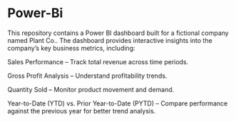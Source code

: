 # Power-Bi

This repository contains a Power BI dashboard built for a fictional company named Plant Co.. The dashboard provides interactive insights into the company’s key business metrics, including:

Sales Performance – Track total revenue across time periods.

Gross Profit Analysis – Understand profitability trends.

Quantity Sold – Monitor product movement and demand.

Year-to-Date (YTD) vs. Prior Year-to-Date (PYTD) – Compare performance against the previous year for better trend analysis.

